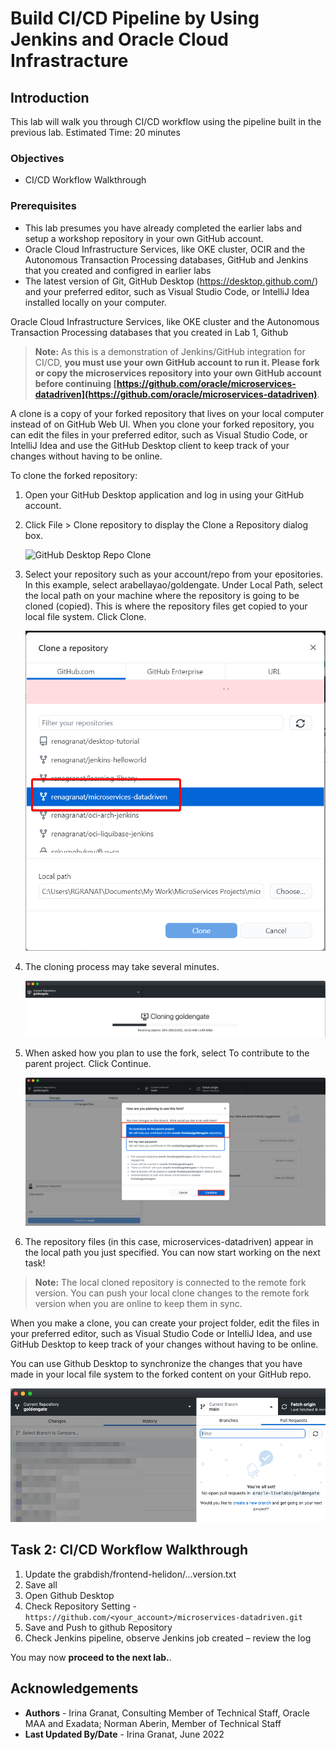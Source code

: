 # Build CI/CD Pipeline by Using Jenkins and Oracle Cloud Infrastracture

## Introduction

This lab will walk you through CI/CD workflow using the pipeline built in the previous lab.
Estimated Time: 20 minutes

### Objectives

* CI/CD Workflow Walkthrough
  
### Prerequisites

* This lab presumes you have already completed the earlier labs and setup a workshop repository in your own GitHub account.
* Oracle Cloud Infrastructure Services, like OKE cluster, OCIR and the Autonomous Transaction Processing databases, GitHub and Jenkins that you created and configred in earlier labs
* The latest version of Git, GitHub Desktop (https://desktop.github.com/) and your preferred editor, such as Visual Studio Code, or IntelliJ Idea installed locally on your computer.

Oracle Cloud Infrastructure Services, like OKE cluster and the Autonomous Transaction Processing databases that you created in Lab 1, Github

> **Note:** As this is a demonstration of Jenkins/GitHub integration for CI/CD, **you must use your own GitHub account to run it. Please fork or copy the microservices repository into your own GitHub account before continuing [https://github.com/oracle/microservices-datadriven](https://github.com/oracle/microservices-datadriven)**.

A clone is a copy of your forked repository that lives on your local computer instead of on GitHub Web UI. When you clone your forked repository, you can edit the files in your preferred editor, such as  Visual Studio Code, or IntelliJ Idea and use the GitHub Desktop client to keep track of your changes without having to be online.

To clone the forked repository:

1. Open your GitHub Desktop application and log in using your GitHub account.

2. Click File > Clone repository to display the Clone a Repository dialog box.

   ![GitHub Desktop Repo Clone](images/ggit_hub_desktop_clone_repo.png " ")

3. Select your repository such as your account/repo from your epositories. In this example, select arabellayao/goldengate. Under Local Path, select the local path on your machine where the repository is going to be cloned (copied). This is where the repository files get copied to your local file system. Click Clone.

    ![Clone](images/clone.png " ")

4. The cloning process may take several minutes.

    ![Cloning](images/cloning.png " ")

5. When asked how you plan to use the fork, select To contribute to the parent project. Click Continue.

     ![Cloning](images/contribute_to_parent.png " ")

6. The repository files (in this case, microservices-datadriven) appear in the local path you just specified. You can now start working on the next task!

> **Note:** The local cloned repository is connected to the remote fork version. You can push your local clone changes to the remote fork version when you are online to keep them in sync.

When you make a clone, you can create your project folder, edit the files in your preferred editor, such as Visual Studio Code or IntelliJ Idea, and use GitHub Desktop to keep track of your changes without having to be online.

You can use Github Desktop to synchronize the changes that you have made in your local file system to the forked content on your GitHub repo.

   ![GitHub Desktop Synch](images/github_desktop_sync.png " ")

## Task 2: CI/CD Workflow Walkthrough 
 
1. Update the grabdish/frontend-helidon/...version.txt
3. Save all
4. Open Github Desktop
5. Check Repository Setting - `https://github.com/<your_account>/microservices-datadriven.git`
6. Save and Push to github Repository
7. Check Jenkins pipeline, observe Jenkins job created – review the log

You may now **proceed to the next lab.**.

## Acknowledgements

* **Authors** - Irina Granat, Consulting Member of Technical Staff, Oracle MAA and Exadata; Norman Aberin, Member of Technical Staff
* **Last Updated By/Date** - Irina Granat, June 2022
